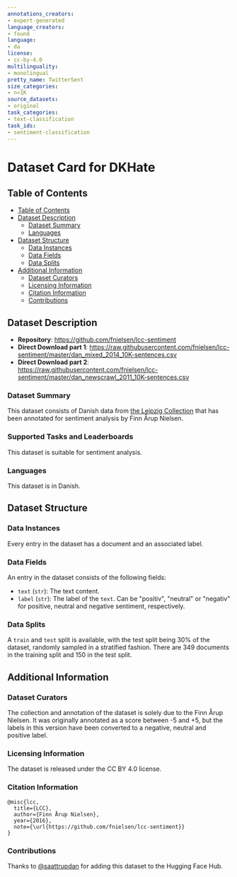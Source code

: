 ```yaml
---
annotations_creators:
- expert-generated
language_creators:
- found
language:
- da
license:
- cc-by-4.0
multilinguality:
- monolingual
pretty_name: TwitterSent
size_categories:
- n<1K
source_datasets:
- original
task_categories:
- text-classification
task_ids:
- sentiment-classification
---
```


# Dataset Card for DKHate

## Table of Contents
- [Table of Contents](#table-of-contents)
- [Dataset Description](#dataset-description)
  - [Dataset Summary](#dataset-summary)
  - [Languages](#languages)
- [Dataset Structure](#dataset-structure)
  - [Data Instances](#data-instances)
  - [Data Fields](#data-fields)
  - [Data Splits](#data-splits)
- [Additional Information](#additional-information)
  - [Dataset Curators](#dataset-curators)
  - [Licensing Information](#licensing-information)
  - [Citation Information](#citation-information)
  - [Contributions](#contributions)

## Dataset Description

- **Repository**: https://github.com/fnielsen/lcc-sentiment
- **Direct Download part 1**: https://raw.githubusercontent.com/fnielsen/lcc-sentiment/master/dan_mixed_2014_10K-sentences.csv
- **Direct Download part 2**: https://raw.githubusercontent.com/fnielsen/lcc-sentiment/master/dan_newscrawl_2011_10K-sentences.csv

### Dataset Summary

This dataset consists of Danish data from [the Leipzig Collection](https://www.aclweb.org/anthology/L06-1396/) that has been annotated for sentiment analysis by Finn Årup Nielsen.

### Supported Tasks and Leaderboards

This dataset is suitable for sentiment analysis.

### Languages

This dataset is in Danish.

## Dataset Structure

### Data Instances

Every entry in the dataset has a document and an associated label.

### Data Fields

An entry in the dataset consists of the following fields:
- `text` (`str`): The text content.
- `label` (`str`): The label of the `text`. Can be "positiv", "neutral" or "negativ" for positive, neutral and negative sentiment, respectively.

### Data Splits

A `train` and `test` split is available, with the test split being 30% of the dataset, randomly sampled in a stratified fashion. There are 349 documents in the training split and 150 in the test split.

## Additional Information

### Dataset Curators

The collection and annotation of the dataset is solely due to the Finn Årup Nielsen. It was originally annotated as a score between -5 and +5, but the labels in this version have been converted to a negative, neutral and positive label.

### Licensing Information

The dataset is released under the CC BY 4.0 license.

### Citation Information

```
@misc{lcc,
  title={LCC},
  author={Finn Årup Nielsen},
  year={2016},
  note={\url{https://github.com/fnielsen/lcc-sentiment}}
}
```

### Contributions

Thanks to [@saattrupdan](https://github.com/saattrupdan) for adding this dataset to the Hugging Face Hub.
